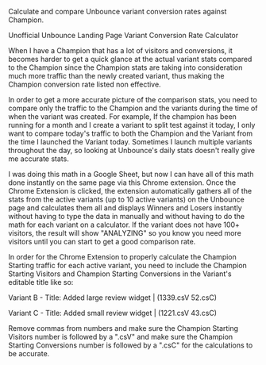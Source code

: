 Calculate and compare Unbounce variant conversion rates against Champion.

Unofficial Unbounce Landing Page Variant Conversion Rate Calculator

When I have a Champion that has a lot of visitors and conversions, it becomes harder to get a quick glance at the actual variant stats compared to the Champion since the Champion stats are taking into consideration much more traffic than the newly created variant, thus making the Champion conversion rate listed non effective.

In order to get a more accurate picture of the comparison stats, you need to compare only the traffic to the Champion and the variants during the time of when the variant was created. For example, If the champion has been running for a month and I create a variant to split test against it today, I only want to compare today's traffic to both the Champion and the Variant from the time I launched the Variant today. Sometimes I launch multiple variants throughout the day, so looking at Unbounce's daily stats doesn't really give me accurate stats.

I was doing this math in a Google Sheet, but now I can have all of this math done instantly on the same page via this Chrome extension. Once the Chrome Extension is clicked, the extension automatically gathers all of the stats from the active variants (up to 10 active variants) on the Unbounce page and calculates them all and displays Winners and Losers instantly without having to type the data in manually and without having to do the math for each variant on a calculator. If the variant does not have 100+ visitors, the result will show "ANALYZING" so you know you need more visitors until you can start to get a good comparison rate.

In order for the Chrome Extension to properly calculate the Champion Starting traffic for each active variant, you need to include the Champion Starting Visitors and Champion Starting Conversions in the Variant's editable title like so:

Variant B - Title: Added large review widget | (1339.csV 52.csC)

Variant C - Title: Added small review widget | (1221.csV 43.csC)

Remove commas from numbers and make sure the Champion Starting Visitors number is followed by a ".csV" and make sure the Champion Starting Conversions number is followed by a ".csC" for the calculations to be accurate.
